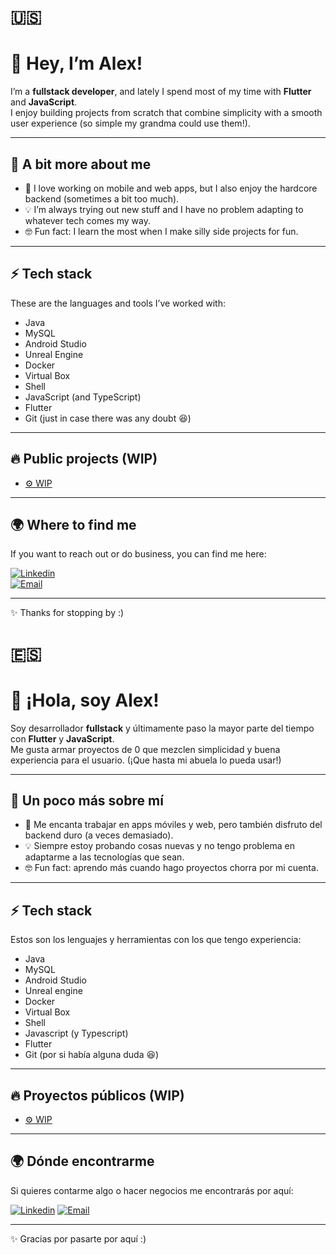 # 🇺🇸
# 👋 Hey, I’m Alex!

I’m a **fullstack developer**, and lately I spend most of my time with **Flutter** and **JavaScript**.  
I enjoy building projects from scratch that combine simplicity with a smooth user experience (so simple my grandma could use them!).  

---

## 🚀 A bit more about me
- 📱 I love working on mobile and web apps, but I also enjoy the hardcore backend (sometimes a bit too much).  
- 💡 I’m always trying out new stuff and I have no problem adapting to whatever tech comes my way.  
- 🤓 Fun fact: I learn the most when I make silly side projects for fun.  

---

## ⚡ Tech stack
These are the languages and tools I’ve worked with:
- Java  
- MySQL  
- Android Studio  
- Unreal Engine  
- Docker  
- Virtual Box  
- Shell  
- JavaScript (and TypeScript)  
- Flutter  
- Git (just in case there was any doubt 😆)  

---

## 🔥 Public projects (WIP)
- [⚙️ WIP](https://github.com/alexgonmad)  

---

## 🌍 Where to find me
If you want to reach out or do business, you can find me here:  

[![Linkedin](https://img.shields.io/badge/LinkedIn-blue?logo=linkedin&logoColor=white)](linkedin.com/in/alexgonzalezmatias)  
[![Email](https://img.shields.io/badge/Email-D14836?logo=gmail&logoColor=white)](mailto:xelagm990@gmail.com)  

---

✨ Thanks for stopping by :)



# 🇪🇸
# 👋 ¡Hola, soy Alex!

Soy desarrollador **fullstack** y últimamente paso la mayor parte del tiempo con **Flutter** y **JavaScript**.  
Me gusta armar proyectos de 0 que mezclen simplicidad y buena experiencia para el usuario. (¡Que hasta mi abuela lo pueda usar!)  

---

## 🚀 Un poco más sobre mí
- 📱 Me encanta trabajar en apps móviles y web, pero también disfruto del backend duro (a veces demasiado).  
- 💡 Siempre estoy probando cosas nuevas y no tengo problema en adaptarme a las tecnologías que sean.  
- 🤓 Fun fact: aprendo más cuando hago proyectos chorra por mi cuenta.  

---

## ⚡ Tech stack
Estos son los lenguajes y herramientas con los que tengo experiencia:
- Java
- MySQL
- Android Studio
- Unreal engine
- Docker
- Virtual Box
- Shell
- Javascript (y Typescript)
- Flutter
- Git (por si había alguna duda 😆)

---

## 🔥 Proyectos públicos (WIP)
- [⚙️ WIP]([https://github.com/alexongmad](https://github.com/alexgonmad))  

---

## 🌍 Dónde encontrarme
Si quieres contarme algo o hacer negocios me encontrarás por aquí:  

[![Linkedin](https://img.shields.io/badge/LinkedIn-blue?logo=linkedin&logoColor=white)](linkedin.com/in/alexgonzalezmatias) 
[![Email](https://img.shields.io/badge/Email-D14836?logo=gmail&logoColor=white)](mailto:xelagm990@gmail.com)  

---

✨ Gracias por pasarte por aquí :)

<!---
alexgonmad/alexgonmad is a ✨ special ✨ repository because its `README.md` (this file) appears on your GitHub profile.
You can click the Preview link to take a look at your changes.
--->
